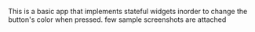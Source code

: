 This is a basic app that implements stateful widgets inorder to change the button's color when pressed.
few sample screenshots are attached
